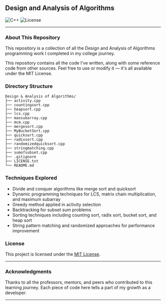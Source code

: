 ## Design and Analysis of Algorithms

![C++](https://img.shields.io/badge/C%2B%2B-Data%20Structures%20%26%20Algorithms-blue?logo=cpp)
![License](https://img.shields.io/badge/License-MIT-green)

---

### About This Repository

This repository is a collection of all the Design and Analysis of Algorithms programming work I completed in my college journey.


This repository contains all the code I've written, along with some reference code from other sources. Feel free to use or modify it — it's all available under the MIT License.

### Directory Structure

```
Design & Analysis of Algorithms/
├── activity.cpp
├── countingsort.cpp
├── heapsort.cpp
├── lcs.cpp
├── maxsubarray.cpp
├── mcm.cpp
├── mergesort.cpp
├── MyBucketSort.cpp
├── quicksort.cpp
├── radixsort.cpp
├── randomizedquicksort.cpp
├── stringmatching.cpp
├── sumofsubset.cpp
├── .gitignore
├── LICENSE.txt
└── README.md
```

### Techniques Explored

- Divide and conquer algorithms like merge sort and quicksort  
- Dynamic programming techniques for LCS, matrix chain multiplication, and maximum subarray  
- Greedy method applied in activity selection  
- Backtracking for subset sum problems  
- Sorting techniques including counting sort, radix sort, bucket sort, and heap sort  
- String pattern matching and randomized approaches for performance improvement  


### License

This project is licensed under the [MIT License](LICENSE.txt).

---

### Acknowledgments

Thanks to all the professors, mentors, and peers who contributed to this learning journey. Each piece of code here tells a part of my growth as a developer.

---